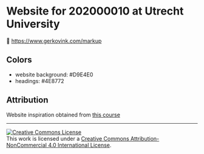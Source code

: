 # Website for 202000010 at Utrecht University

🔗 https://www.gerkovink.com/markup

## Colors

- website background: #D9E4E0
- headings: #4E8772

## Attribution
Website inspiration obtained from [this course](https://sta210-s22.github.io/website/)

<hr>

<a rel="license" href="http://creativecommons.org/licenses/by-nc/4.0/"><img alt="Creative Commons License" style="border-width:0" src="https://i.creativecommons.org/l/by-nc/4.0/88x31.png" /></a><br />This work is licensed under a <a rel="license" href="http://creativecommons.org/licenses/by-nc/4.0/">Creative Commons Attribution-NonCommercial 4.0 International License</a>.
